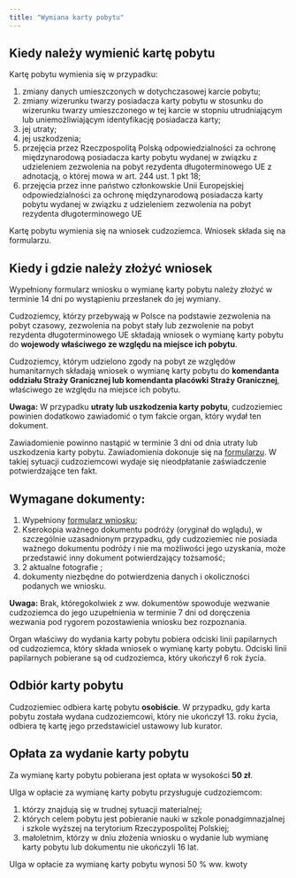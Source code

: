 ```yaml
---
title: "Wymiana karty pobytu"
---
```


## Kiedy należy wymienić kartę pobytu

Kartę pobytu wymienia się w przypadku:

1. zmiany danych umieszczonych w dotychczasowej karcie pobytu;
2. zmiany wizerunku twarzy posiadacza karty pobytu w stosunku do wizerunku twarzy umieszczonego w tej karcie w stopniu utrudniającym lub uniemożliwiającym identyfikację posiadacza karty;
3. jej utraty;
4. jej uszkodzenia;
5. przejęcia przez Rzeczpospolitą Polską odpowiedzialności za ochronę międzynarodową posiadacza karty pobytu wydanej w związku z udzieleniem zezwolenia na pobyt rezydenta długoterminowego UE z adnotacją, o której mowa w art. 244 ust. 1 pkt 18;
6. przejęcia przez inne państwo członkowskie Unii Europejskiej odpowiedzialności za ochronę międzynarodową posiadacza karty pobytu wydanej w związku z udzieleniem zezwolenia na pobyt rezydenta długoterminowego UE

Kartę pobytu wymienia się na wniosek cudzoziemca. Wniosek składa się na formularzu.

## Kiedy i gdzie należy złożyć wniosek

Wypełniony formularz wniosku o wymianę karty pobytu należy złożyć w terminie 14 dni po wystąpieniu przesłanek do jej wymiany.

Cudzoziemcy, którzy przebywają w Polsce na podstawie zezwolenia na pobyt czasowy, zezwolenia na pobyt stały lub zezwolenie na pobyt rezydenta długoterminowego UE składają wniosek o wymianę karty pobytu do **wojewody właściwego ze względu na miejsce ich pobytu**.

Cudzoziemcy, którym udzielono zgody na pobyt ze względów humanitarnych składają wniosek o wymianę karty pobytu do **komendanta oddziału Straży Granicznej lub komendanta placówki Straży Granicznej**, właściwego ze względu na miejsce ich pobytu.

**Uwaga:** W przypadku **utraty lub uszkodzenia karty pobytu**, cudzoziemiec powinien dodatkowo zawiadomić o tym fakcie organ, który wydał ten dokument.

Zawiadomienie powinno nastąpić w terminie 3 dni od dnia utraty lub uszkodzenia karty pobytu. Zawiadomienia dokonuje się na [formularzu](../static/pdfs/Formularz-zgłoszenia-utraty-lub-uszkodzenia-dokumentów.pdf). W takiej sytuacji cudzoziemcowi wydaje się nieodpłatanie zaświadczenie potwierdzające ten fakt.

## Wymagane dokumenty:

1.  Wypełniony [formularz wniosku](http://localhost:3000/wnioski);
2.  Kserokopia ważnego dokumentu podróży (oryginał do wglądu), w szczególnie uzasadnionym przypadku, gdy cudzoziemiec nie posiada ważnego dokumentu podróży i nie ma możliwości jego uzyskania, może przedstawić inny dokument potwierdzający tożsamość;
3.  2 aktualne fotografie ;
4.  dokumenty niezbędne do potwierdzenia danych i okoliczności podanych we wniosku.

**Uwaga:** Brak, któregokolwiek z ww. dokumentów spowoduje wezwanie cudzoziemca do jego uzupełnienia w terminie 7 dni od doręczenia wezwania pod rygorem pozostawienia wniosku bez rozpoznania.

Organ właściwy do wydania karty pobytu pobiera odciski linii papilarnych od cudzoziemca, który składa wniosek o wymianę karty pobytu. Odciski linii papilarnych pobierane są od cudzoziemca, który ukończył 6 rok życia.

## Odbiór karty pobytu

Cudzoziemiec odbiera kartę pobytu **osobiście**.
W przypadku, gdy karta pobytu została wydana cudzoziemcowi, który nie ukończył 13. roku życia, odbiera tę kartę jego przedstawiciel ustawowy lub kurator.

## Opłata za wydanie karty pobytu

Za wymianę karty pobytu pobierana jest opłata w wysokości **50 zł**.

Ulga w opłacie za wymianę karty pobytu przysługuje cudzoziemcom:

1. którzy znajdują się w trudnej sytuacji materialnej;
2. których celem pobytu jest pobieranie nauki w szkole ponadgimnazjalnej i szkole wyższej na terytorium Rzeczypospolitej Polskiej;
3. małoletnim, którzy w dniu złożenia wniosku o wydanie lub wymianę karty pobytu lub dokumentu nie ukończyli 16 lat.

Ulga w opłacie za wymianę karty pobytu wynosi 50 % ww. kwoty

